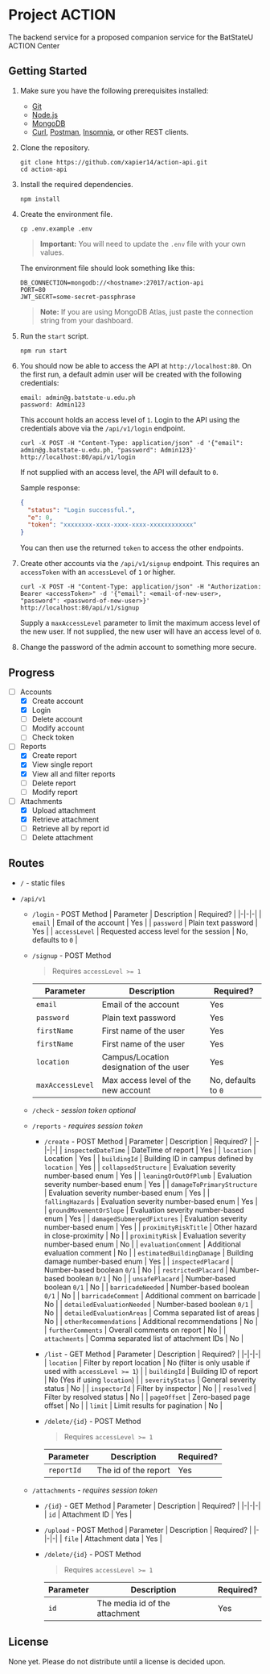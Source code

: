 # Project ACTION

The backend service for a proposed companion service for the BatStateU ACTION Center

## Getting Started

1. Make sure you have the following prerequisites installed:
   - [Git](https://git-scm.com/)
   - [Node.js](https://nodejs.org/en/)
   - [MongoDB](https://www.mongodb.com/)
   - [Curl](https://curl.haxx.se/), [Postman](https://www.getpostman.com/), [Insomnia](https://insomnia.rest/), or other REST clients.
1. Clone the repository.
   ```
   git clone https://github.com/xapier14/action-api.git
   cd action-api
   ```
1. Install the required dependencies.
   ```
   npm install
   ```
1. Create the environment file.

   ```
   cp .env.example .env
   ```

   > **Important:**
   > You will need to update the `.env` file with your own values.

   The environment file should look something like this:

   ```
   DB_CONNECTION=mongodb://<hostname>:27017/action-api
   PORT=80
   JWT_SECRT=some-secret-passphrase
   ```

   > **Note:**
   > If you are using MongoDB Atlas, just paste the connection string from your dashboard.

1. Run the `start` script.
   ```
   npm run start
   ```
1. You should now be able to access the API at `http://localhost:80`.
   On the first run, a default admin user will be created with the following credentials:

   ```
   email: admin@g.batstate-u.edu.ph
   password: Admin123
   ```

   This account holds an access level of `1`.
   Login to the API using the credentials above via the `/api/v1/login` endpoint.

   ```
   curl -X POST -H "Content-Type: application/json" -d '{"email": admin@g.batstate-u.edu.ph, "password": Admin123}' http://localhost:80/api/v1/login
   ```

   If not supplied with an access level, the API will default to `0`.

   Sample response:

   ```json
   {
     "status": "Login successful.",
     "e": 0,
     "token": "xxxxxxxx-xxxx-xxxx-xxxx-xxxxxxxxxxxx"
   }
   ```

   You can then use the returned `token` to access the other endpoints.

1. Create other accounts via the `/api/v1/signup` endpoint.
   This requires an `accessToken` with an `accessLevel` of `1` or higher.
   ```
   curl -X POST -H "Content-Type: application/json" -H "Authorization: Bearer <accessToken>" -d '{"email": <email-of-new-user>, "password": <password-of-new-user>}' http://localhost:80/api/v1/signup
   ```
   Supply a `maxAccessLevel` parameter to limit the maximum access level of the new user.
   If not supplied, the new user will have an access level of `0`.
1. Change the password of the admin account to something more secure.

## Progress

- [ ] Accounts
  - [x] Create account
  - [x] Login
  - [ ] Delete account
  - [ ] Modify account
  - [ ] Check token
- [ ] Reports
  - [x] Create report
  - [x] View single report
  - [x] View all and filter reports
  - [ ] Delete report
  - [ ] Modify report
- [ ] Attachments
  - [x] Upload attachment
  - [x] Retrieve attachment
  - [ ] Retrieve all by report id
  - [ ] Delete attachment

## Routes

- `/` - static files
- `/api/v1`

  - `/login` - POST Method
    | Parameter | Description | Required? |
    |-|-|-|
    | `email` | Email of the account | Yes |
    | `password` | Plain text password | Yes |
    | `accessLevel` | Requested access level for the session | No, defaults to `0` |
  - `/signup` - POST Method

    > Requires `accessLevel >= 1`

    | Parameter        | Description                             | Required?           |
    | ---------------- | --------------------------------------- | ------------------- |
    | `email`          | Email of the account                    | Yes                 |
    | `password`       | Plain text password                     | Yes                 |
    | `firstName`      | First name of the user                  | Yes                 |
    | `firstName`      | First name of the user                  | Yes                 |
    | `location`       | Campus/Location designation of the user | Yes                 |
    | `maxAccessLevel` | Max access level of the new account     | No, defaults to `0` |

  - `/check` - _session token optional_

  - `/reports` - _requires session token_

    - `/create` - POST Method
      | Parameter | Description | Required? |
      |-|-|-|
      | `inspectedDateTime` | DateTime of report | Yes |
      | `location` | Location | Yes |
      | `buildingId` | Building ID in campus defined by `location` | Yes |
      | `collapsedStructure` | Evaluation severity number-based enum | Yes |
      | `leaningOrOutOfPlumb` | Evaluation severity number-based enum | Yes |
      | `damageToPrimaryStructure` | Evaluation severity number-based enum | Yes |
      | `fallingHazards` | Evaluation severity number-based enum | Yes |
      | `groundMovementOrSlope` | Evaluation severity number-based enum | Yes |
      | `damagedSubmergedFixtures` | Evaluation severity number-based enum | Yes |
      | `proximityRiskTitle` | Other hazard in close-proximity | No |
      | `proximityRisk` | Evaluation severity number-based enum | No |
      | `evaluationComment` | Additional evaluation comment | No |
      | `estimatedBuildingDamage` | Building damage number-based enum | Yes |
      | `inspectedPlacard` | Number-based boolean `0/1` | No |
      | `restrictedPlacard` | Number-based boolean `0/1` | No |
      | `unsafePlacard` | Number-based boolean `0/1` | No |
      | `barricadeNeeded` | Number-based boolean `0/1` | No |
      | `barricadeComment` | Additional comment on barricade | No |
      | `detailedEvaluationNeeded` | Number-based boolean `0/1` | No |
      | `detailedEvaluationAreas` | Comma separated list of areas | No |
      | `otherRecommendations` | Additional recommendations | No |
      | `furtherComments` | Overall comments on report | No |
      | `attachments` | Comma separated list of attachment IDs | No |
    - `/list` - GET Method
      | Parameter | Description | Required? |
      |-|-|-|
      | `location` | Filter by report location | No (filter is only usable if used with `accessLevel >= 1`) |
      | `buildingId` | Building ID of report | No (Yes if using `location`) |
      | `severityStatus` | General severity status | No |
      | `inspectorId` | Filter by inspector | No |
      | `resolved` | Filter by resolved status | No |
      | `pageOffset` | Zero-based page offset | No |
      | `limit` | Limit results for pagination | No |
    - `/delete/{id}` - POST Method

      > Requires `accessLevel >= 1`

      | Parameter  | Description          | Required? |
      | ---------- | -------------------- | --------- |
      | `reportId` | The id of the report | Yes       |

  - `/attachments` - _requires session token_

    - `/{id}` - GET Method
      | Parameter | Description | Required? |
      |-|-|-|
      | `id` | Attachment ID | Yes |
    - `/upload` - POST Method
      | Parameter | Description | Required? |
      |-|-|-|
      | `file` | Attachment data | Yes |
    - `/delete/{id}` - POST Method

      > Requires `accessLevel >= 1`

      | Parameter | Description                    | Required? |
      | --------- | ------------------------------ | --------- |
      | `id`      | The media id of the attachment | Yes       |

## License

None yet. Please do not distribute until a license is decided upon.
